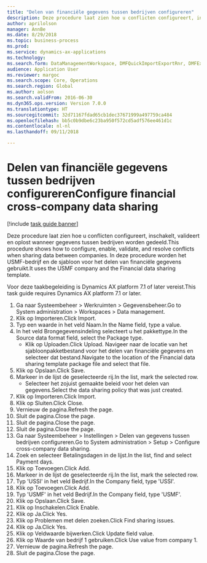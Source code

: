 ```yaml
--- 
title: "Delen van financiële gegevens tussen bedrijven configureren"
description: Deze procedure laat zien hoe u conflicten configureert, inschakelt, valideert en oplost wanneer gegevens tussen bedrijven worden gedeeld.
author: aprilolson
manager: AnnBe
ms.date: 8/29/2018
ms.topic: business-process
ms.prod: 
ms.service: dynamics-ax-applications
ms.technology: 
ms.search.form: DataManagementWorkspace, DMFQuickImportExportRnr, DMFExecutionHistoryWorkspace, DMFExecutionHistorySummary, DMFExecutionHistoryEntities,  SysDataSharingConfiguration, SysDataSharingDiscrepencies
audience: Application User
ms.reviewer: margoc
ms.search.scope: Core, Operations
ms.search.region: Global
ms.author: aolson
ms.search.validFrom: 2016-06-30
ms.dyn365.ops.version: Version 7.0.0
ms.translationtype: HT
ms.sourcegitcommit: 32d71167fdad65cb1dec37671999a497759ca484
ms.openlocfilehash: bb5c0b9dbe6c23ba950f572cd5adf576ee461d1c
ms.contentlocale: nl-nl
ms.lasthandoff: 09/11/2018

---
```

# <a name="configure-financial-cross-company-data-sharing"></a><span data-ttu-id="72489-103">Delen van financiële gegevens tussen bedrijven configureren</span><span class="sxs-lookup"><span data-stu-id="72489-103">Configure financial cross-company data sharing</span></span>

[!include [task guide banner](../../includes/task-guide-banner.md)]

<span data-ttu-id="72489-104">Deze procedure laat zien hoe u conflicten configureert, inschakelt, valideert en oplost wanneer gegevens tussen bedrijven worden gedeeld.</span><span class="sxs-lookup"><span data-stu-id="72489-104">This procedure shows how to configure, enable, validate, and resolve conflicts when sharing data between companies.</span></span> <span data-ttu-id="72489-105">In deze procedure worden het USMF-bedrijf en de sjabloon voor het delen van financiële gegevens gebruikt.</span><span class="sxs-lookup"><span data-stu-id="72489-105">It uses the USMF company and the Financial data sharing template.</span></span>



<span data-ttu-id="72489-106">Voor deze taakbegeleiding is Dynamics AX platform 7.1 of later vereist.</span><span class="sxs-lookup"><span data-stu-id="72489-106">This task guide requires Dynamics AX platform 7.1 or later.</span></span>

1. <span data-ttu-id="72489-107">Ga naar Systeembeheer > Werkruimten > Gegevensbeheer.</span><span class="sxs-lookup"><span data-stu-id="72489-107">Go to System administration > Workspaces > Data management.</span></span>
2. <span data-ttu-id="72489-108">Klik op Importeren.</span><span class="sxs-lookup"><span data-stu-id="72489-108">Click Import.</span></span>
3. <span data-ttu-id="72489-109">Typ een waarde in het veld Naam.</span><span class="sxs-lookup"><span data-stu-id="72489-109">In the Name field, type a value.</span></span>
4. <span data-ttu-id="72489-110">In het veld Brongegevensindeling selecteert u het pakkettype.</span><span class="sxs-lookup"><span data-stu-id="72489-110">In the Source data format field, select the Package type.</span></span>
    * <span data-ttu-id="72489-111">Klik op Uploaden.</span><span class="sxs-lookup"><span data-stu-id="72489-111">Click Upload.</span></span> <span data-ttu-id="72489-112">Navigeer naar de locatie van het sjabloonpakketbestand voor het delen van financiële gegevens en selecteer dat bestand.</span><span class="sxs-lookup"><span data-stu-id="72489-112">Navigate to the location of the Financial data sharing template package file and select that file.</span></span>  
5. <span data-ttu-id="72489-113">Klik op Opslaan.</span><span class="sxs-lookup"><span data-stu-id="72489-113">Click Save.</span></span>
6. <span data-ttu-id="72489-114">Markeer in de lijst de geselecteerde rij.</span><span class="sxs-lookup"><span data-stu-id="72489-114">In the list, mark the selected row.</span></span>
    * <span data-ttu-id="72489-115">Selecteer het zojuist gemaakte beleid voor het delen van gegevens.</span><span class="sxs-lookup"><span data-stu-id="72489-115">Select the data sharing policy that was just created.</span></span>  
7. <span data-ttu-id="72489-116">Klik op Importeren.</span><span class="sxs-lookup"><span data-stu-id="72489-116">Click Import.</span></span>
8. <span data-ttu-id="72489-117">Klik op Sluiten.</span><span class="sxs-lookup"><span data-stu-id="72489-117">Click Close.</span></span>
9. <span data-ttu-id="72489-118">Vernieuw de pagina.</span><span class="sxs-lookup"><span data-stu-id="72489-118">Refresh the page.</span></span>
10. <span data-ttu-id="72489-119">Sluit de pagina.</span><span class="sxs-lookup"><span data-stu-id="72489-119">Close the page.</span></span>
11. <span data-ttu-id="72489-120">Sluit de pagina.</span><span class="sxs-lookup"><span data-stu-id="72489-120">Close the page.</span></span>
12. <span data-ttu-id="72489-121">Sluit de pagina.</span><span class="sxs-lookup"><span data-stu-id="72489-121">Close the page.</span></span>
13. <span data-ttu-id="72489-122">Ga naar Systeembeheer > Instellingen > Delen van gegevens tussen bedrijven configureren.</span><span class="sxs-lookup"><span data-stu-id="72489-122">Go to System administration > Setup > Configure cross-company data sharing.</span></span>
14. <span data-ttu-id="72489-123">Zoek en selecteer Betalingsdagen in de lijst.</span><span class="sxs-lookup"><span data-stu-id="72489-123">In the list, find and select Payment days.</span></span>
15. <span data-ttu-id="72489-124">Klik op Toevoegen.</span><span class="sxs-lookup"><span data-stu-id="72489-124">Click Add.</span></span>
16. <span data-ttu-id="72489-125">Markeer in de lijst de geselecteerde rij.</span><span class="sxs-lookup"><span data-stu-id="72489-125">In the list, mark the selected row.</span></span>
17. <span data-ttu-id="72489-126">Typ 'USSI' in het veld Bedrijf.</span><span class="sxs-lookup"><span data-stu-id="72489-126">In the Company field, type 'USSI'.</span></span>
18. <span data-ttu-id="72489-127">Klik op Toevoegen.</span><span class="sxs-lookup"><span data-stu-id="72489-127">Click Add.</span></span>
19. <span data-ttu-id="72489-128">Typ 'USMF' in het veld Bedrijf.</span><span class="sxs-lookup"><span data-stu-id="72489-128">In the Company field, type 'USMF'.</span></span>
20. <span data-ttu-id="72489-129">Klik op Opslaan.</span><span class="sxs-lookup"><span data-stu-id="72489-129">Click Save.</span></span>
21. <span data-ttu-id="72489-130">Klik op Inschakelen.</span><span class="sxs-lookup"><span data-stu-id="72489-130">Click Enable.</span></span>
22. <span data-ttu-id="72489-131">Klik op Ja.</span><span class="sxs-lookup"><span data-stu-id="72489-131">Click Yes.</span></span>
23. <span data-ttu-id="72489-132">Klik op Problemen met delen zoeken.</span><span class="sxs-lookup"><span data-stu-id="72489-132">Click Find sharing issues.</span></span>
24. <span data-ttu-id="72489-133">Klik op Ja.</span><span class="sxs-lookup"><span data-stu-id="72489-133">Click Yes.</span></span>
25. <span data-ttu-id="72489-134">Klik op Veldwaarde bijwerken.</span><span class="sxs-lookup"><span data-stu-id="72489-134">Click Update field value.</span></span>
26. <span data-ttu-id="72489-135">Klik op Waarde van bedrijf 1 gebruiken.</span><span class="sxs-lookup"><span data-stu-id="72489-135">Click Use value from company 1.</span></span>
27. <span data-ttu-id="72489-136">Vernieuw de pagina.</span><span class="sxs-lookup"><span data-stu-id="72489-136">Refresh the page.</span></span>
28. <span data-ttu-id="72489-137">Sluit de pagina.</span><span class="sxs-lookup"><span data-stu-id="72489-137">Close the page.</span></span>



